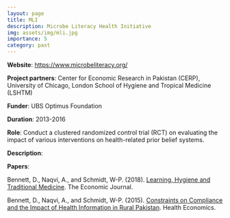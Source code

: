 ```yaml
---
layout: page
title: MLI
description: Microbe Literacy Health Initiative
img: assets/img/mli.jpg
importance: 5
category: past
---
```


**Website**: <a href="https://www.microbeliteracy.org/">https://www.microbeliteracy.org/</a>

**Project partners**: Center for Economic Research in Pakistan (CERP), University of Chicago, London School of Hygiene and Tropical Medicine (LSHTM)

**Funder**: UBS Optimus Foundation

**Duration**: 2013-2016

**Role**: Conduct a clustered randomized control trial (RCT) on evaluating the impact of various interventions on health-related prior belief systems. 
 
**Description**:




**Papers**:

Bennett, D., Naqvi, A., and Schmidt, W-P. (2018). <a href="https://onlinelibrary.wiley.com/doi/abs/10.1111/ecoj.12549">Learning, Hygiene and Traditional Medicine</a>. The Economic Journal.

Bennett, D., Naqvi, A., and Schmidt, W-P. (2015). <a href="https://onlinelibrary.wiley.com/doi/abs/10.1002/hec.3193">Constraints on Compliance and the Impact of Health Information in Rural Pakistan</a>. Health Economics.